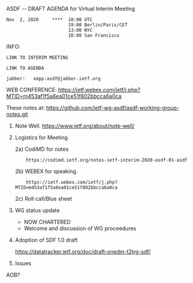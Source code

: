 ASDF -- DRAFT AGENDA for Virtual Interim Meeting

    Nov  2, 2020     ****  18:00 UTC
                           19:00 Berlin/Paris/CET
                           13:00 NYC
                           10:00 San Francisco


INFO:

    LINK TO INTERIM MEETING

    LINK TO AGENDA

    jabber:   xmpp:asdf@jabber.ietf.org

WEB CONFERENCE:
   https://ietf.webex.com/ietf/j.php?MTID=m453af1f5a6ea01ce51f802bbcca6a0ca

   These notes at: https://github.com/ietf-wg-asdf/asdf-working-group-notes.git

1. Note Well.  https://www.ietf.org/about/note-well/

2. Logistics for Meeting.

    2a) CodiMD for notes

           https://codimd.ietf.org/notes-ietf-interim-2020-asdf-01-asdf

    2b) WEBEX for speaking.

           https://ietf.webex.com/ietf/j.php?MTID=m453af1f5a6ea01ce51f802bbcca6a0ca

   2c) Roll call/Blue sheet

3. WG status update
   * NOW CHARTERED
   * Welcome and discussion of WG proceedures
   
4. Adoption of SDF 1.0 draft 
      
      https://datatracker.ietf.org/doc/draft-onedm-t2trg-sdf/
      
5. Issues

AOB?

